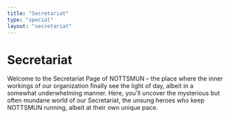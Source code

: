 ```yaml
---
title: "Secretariat"
type: "special"
layout: "secretariat"
---
```


# Secretariat

Welcome to the Secretariat Page of NOTTSMUN – the place where the inner workings of our organization finally see the light of day, albeit in a somewhat underwhelming manner. Here, you'll uncover the mysterious but often mundane world of our Secretariat, the unsung heroes who keep NOTTSMUN running, albeit at their own unique pace.
